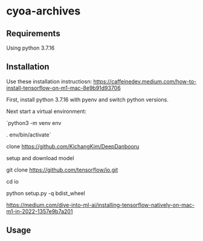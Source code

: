 # cyoa-archives

## Requirements
Using python 3.7.16

## Installation

Use these installation instructiosn:
https://caffeinedev.medium.com/how-to-install-tensorflow-on-m1-mac-8e9b91d93706

First, install python 3.7.16 with pyenv and switch python versions.

Next start a virtual environment:

`python3 -m venv env

. env/bin/activate`

clone https://github.com/KichangKim/DeepDanbooru

setup and download model

git clone https://github.com/tensorflow/io.git

cd io

python setup.py -q bdist_wheel

https://medium.com/dive-into-ml-ai/installing-tensorflow-natively-on-mac-m1-in-2022-1357e9b7a201

## Usage
